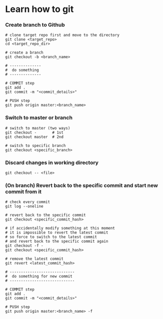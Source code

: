 # Learn how to git

### Create branch to Github
```shell
# clone target repo first and move to the directory
git clone <target_repo>
cd <target_repo_dir>

# create a branch
git checkout -b <branch_name>

# --------------
#  do something
# --------------

# COMMIT step
git add .
git commit -m "<commit_details>"

# PUSH step
git push origin master:<branch_name>
```

### Switch to master or branch
```shell
# switch to master (two ways)
git checkout -       # 1st
git checkout master  # 2nd

# switch to specific branch
git checkout <specific_branch>
```

### Discard changes in working directory
```shell
git checkout -- <file>
```

### (On branch) Revert back to the specific commit and start new commit from it
```shell
# check every commit
git log --oneline

# revert back to the specific commit
git checkout <specific_commit_hash>

# if accidentally modify something at this moment
# it is impossible to revert the latest commit
# so force to switch to the latest commit
# and revert back to the specific commit again
git checkout -f -
git checkout <specific_commit_hash>

# remove the latest commit
git revert <latest_commit_hash>

# -----------------------------
#  do something for new commit
# -----------------------------

# COMMIT step
git add .
git commit -m "<commit_details>"

# PUSH step
git push origin master:<branch_name> -f
```